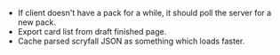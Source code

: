 * If client doesn't have a pack for a while, it should poll the server for a
    new pack.
* Export card list from draft finished page.
* Cache parsed scryfall JSON as something which loads faster.
